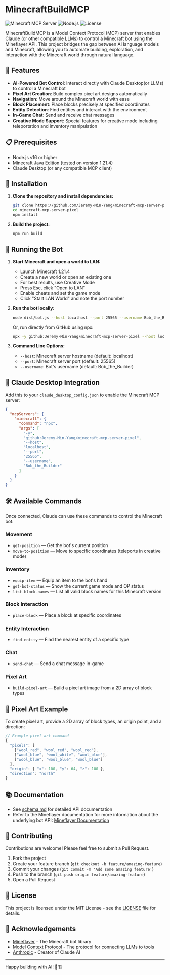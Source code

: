 # MinecraftBuildMCP

![Minecraft MCP Server](https://img.shields.io/badge/Minecraft-MCP%20Server-brightgreen)
![Node.js](https://img.shields.io/badge/Node.js-v16+-blue)
![License](https://img.shields.io/badge/License-MIT-yellow)

MinecraftBuildMCP is a Model Context Protocol (MCP) server that enables Claude (or other compatible LLMs) to control a Minecraft bot using the Mineflayer API. This project bridges the gap between AI language models and Minecraft, allowing you to automate building, exploration, and interaction with the Minecraft world through natural language.

## 🌟 Features

- **AI-Powered Bot Control**: Interact directly with Claude Desktop(or LLMs) to control a Minecraft bot
- **Pixel Art Creation**: Build complex pixel art designs automatically
- **Navigation**: Move around the Minecraft world with ease
- **Block Placement**: Place blocks precisely at specified coordinates
- **Entity Detection**: Find entities and interact with the environment
- **In-Game Chat**: Send and receive chat messages
- **Creative Mode Support**: Special features for creative mode including teleportation and inventory manipulation

## 📋 Prerequisites

- Node.js v16 or higher
- Minecraft Java Edition (tested on version 1.21.4)
- Claude Desktop (or any compatible MCP client)

## 🔧 Installation

1. **Clone the repository and install dependencies:**
   ```sh
   git clone https://github.com/Jeremy-Min-Yang/minecraft-mcp-server-pixel.git
   cd minecraft-mcp-server-pixel
   npm install
   ```

2. **Build the project:**
   ```sh
   npm run build
   ```

## 🚀 Running the Bot

1. **Start Minecraft and open a world to LAN:**
   - Launch Minecraft 1.21.4
   - Create a new world or open an existing one
   - For best results, use Creative Mode
   - Press Esc, click "Open to LAN"
   - Enable cheats and set the game mode
   - Click "Start LAN World" and note the port number

2. **Run the bot locally:**
   ```sh
   node dist/bot.js --host localhost --port 25565 --username Bob_the_Builder
   ```

   Or, run directly from GitHub using npx:
   ```sh
   npx -y github:Jeremy-Min-Yang/minecraft-mcp-server-pixel --host localhost --port 25565 --username Bob_the_Builder
   ```

3. **Command Line Options:**
   - `--host`: Minecraft server hostname (default: localhost)
   - `--port`: Minecraft server port (default: 25565)
   - `--username`: Bot's username (default: Bob_the_Builder)

## 🔌 Claude Desktop Integration

Add this to your `claude_desktop_config.json` to enable the Minecraft MCP server:

```json
{
  "mcpServers": {
    "minecraft": {
      "command": "npx",
      "args": [
        "-y",
        "github:Jeremy-Min-Yang/minecraft-mcp-server-pixel",
        "--host",
        "localhost",
        "--port",
        "25565",
        "--username",
        "Bob_the_Builder"
      ]
    }
  }
}
```

## 🛠️ Available Commands

Once connected, Claude can use these commands to control the Minecraft bot:

### Movement
- `get-position` — Get the bot's current position
- `move-to-position` — Move to specific coordinates (teleports in creative mode)

### Inventory
- `equip-item` — Equip an item to the bot's hand
- `get-bot-status` — Show the current game mode and OP status
- `list-block-names` — List all valid block names for this Minecraft version

### Block Interaction
- `place-block` — Place a block at specific coordinates

### Entity Interaction
- `find-entity` — Find the nearest entity of a specific type

### Chat
- `send-chat` — Send a chat message in-game

### Pixel Art
- `build-pixel-art` — Build a pixel art image from a 2D array of block types

## 🎨 Pixel Art Example

To create pixel art, provide a 2D array of block types, an origin point, and a direction:

```javascript
// Example pixel art command
{
  "pixels": [
    ["wool_red", "wool_red", "wool_red"],
    ["wool_blue", "wool_white", "wool_blue"],
    ["wool_blue", "wool_blue", "wool_blue"]
  ],
  "origin": { "x": 100, "y": 64, "z": 100 },
  "direction": "north"
}
```

## 📚 Documentation

- See [schema.md](./schema.md) for detailed API documentation
- Refer to the Mineflayer documentation for more information about the underlying bot API: [Mineflayer Documentation](https://github.com/PrismarineJS/mineflayer/blob/master/docs/api.md)

## 🤝 Contributing

Contributions are welcome! Please feel free to submit a Pull Request.

1. Fork the project
2. Create your feature branch (`git checkout -b feature/amazing-feature`)
3. Commit your changes (`git commit -m 'Add some amazing feature'`)
4. Push to the branch (`git push origin feature/amazing-feature`)
5. Open a Pull Request

## 📄 License

This project is licensed under the MIT License - see the [LICENSE](LICENSE) file for details.

## 👏 Acknowledgements

- [Mineflayer](https://github.com/PrismarineJS/mineflayer) - The Minecraft bot library
- [Model Context Protocol](https://modelcontextprotocol.ai) - The protocol for connecting LLMs to tools
- [Anthropic](https://www.anthropic.com) - Creator of Claude AI

---

Happy building with AI! 🤖🏗️
